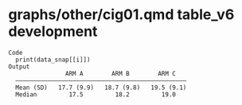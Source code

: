 # graphs/other/cig01.qmd table_v6 development

    Code
      print(data_snap[[i]])
    Output
                    ARM A        ARM B        ARM C   
      ————————————————————————————————————————————————
      Mean (SD)   17.7 (9.9)   18.7 (9.8)   19.5 (9.1)
      Median         17.5         18.2         19.0   

